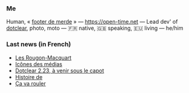 ### Me

Human, « [footer de merde](https://open-time.net/post/2013/07/17/La-veritable-histoire-du-Footer-de-merde-) » — https://open-time.net — Lead dev' of [dotclear](https://git.dotclear.org/dev/dotclear), photo, moto — 🇫🇷 native, 🇬🇧 speaking, 🇪🇺 living — he/him

### Last news (in French)

<!-- BLOG-POST-LIST:START -->
- [Les Rougon-Macquart](https://open-time.net/post/2022/07/30/Les-Rougon-Macquart)
- [Icônes des médias](https://open-time.net/post/2022/07/29/Icones-des-medias)
- [Dotclear 2.23, à venir sous le capot](https://open-time.net/post/2022/07/28/Dotclear-223-a-venir-sous-le-capot)
- [Histoire de](https://open-time.net/post/2022/07/27/Histoire-de)
- [Ça va rouler](https://open-time.net/post/2022/07/26/Ca-va-rouler)
<!-- BLOG-POST-LIST:END -->
